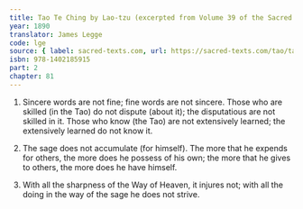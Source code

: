 ```yaml
---
title: Tao Te Ching by Lao-tzu (excerpted from Volume 39 of the Sacred Books of the East.)
year: 1890
translator: James Legge
code: lge
source: { label: sacred-texts.com, url: https://sacred-texts.com/tao/taote.htm }
isbn: 978-1402185915
part: 2
chapter: 81
---
```


1. Sincere words are not fine; fine words are not sincere. Those who
   are skilled (in the Tao) do not dispute (about it); the disputatious
   are not skilled in it. Those who know (the Tao) are not extensively
   learned; the extensively learned do not know it.

2. The sage does not accumulate (for himself). The more that he expends
   for others, the more does he possess of his own; the more that he
   gives to others, the more does he have himself.

3. With all the sharpness of the Way of Heaven, it injures not; with
   all the doing in the way of the sage he does not strive.
